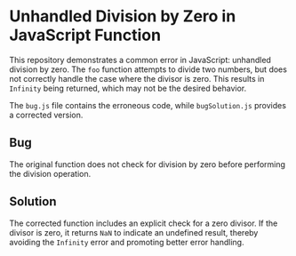 # Unhandled Division by Zero in JavaScript Function

This repository demonstrates a common error in JavaScript: unhandled division by zero.  The `foo` function attempts to divide two numbers, but does not correctly handle the case where the divisor is zero. This results in `Infinity` being returned, which may not be the desired behavior.

The `bug.js` file contains the erroneous code, while `bugSolution.js` provides a corrected version.

## Bug

The original function does not check for division by zero before performing the division operation. 

## Solution

The corrected function includes an explicit check for a zero divisor. If the divisor is zero, it returns `NaN` to indicate an undefined result, thereby avoiding the `Infinity` error and promoting better error handling.
